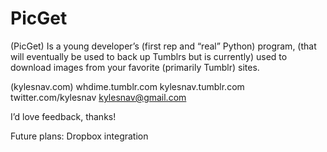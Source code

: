 PicGet
======

(PicGet) Is a young developer’s (first rep and “real” Python) program, (that will eventually be used to back up Tumblrs but is currently) used to download images from your favorite (primarily Tumblr) sites.

(kylesnav.com) whdime.tumblr.com
kylesnav.tumblr.com
twitter.com/kylesnav
kylesnav@gmail.com

I’d love feedback, thanks!

Future plans: Dropbox integration